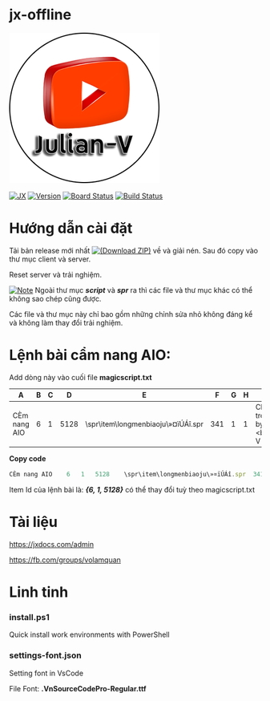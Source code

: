 # jx-offline

[![Julian-V](https://github.com/julianv22/jx-offline/blob/main/docs/Julian-V.png)](https://youtube.com/julianv)

[![JX](https://badgen.net/badge/JX-Offline/Linux/cyan?icon=git)](https://github.com/julianv22/jx-offline#jx-offline) [![Version](https://badgen.net/badge/Version/8.2/purple?icon=packagephobia)](https://github.com/julianv22/jx-offline/#jx-offline) [![Board Status](https://dev.azure.com/julianv2212/d6b1d911-8c73-47d2-8f20-31d3ec16c111/3cb8438c-a300-489e-8bd6-05f07ccffa06/_apis/work/boardbadge/7adac85b-f9c6-438a-8569-807615cccdec)](https://dev.azure.com/julianv2212/d6b1d911-8c73-47d2-8f20-31d3ec16c111/_boards/board/t/3cb8438c-a300-489e-8bd6-05f07ccffa06/Issues/) [![Build Status](https://github.com/julianv22/jx-offline/actions/workflows/main.yml/badge.svg)](https://github.com/julianv22/jx-offline/actions/workflows/main.yml)

# Hướng dẫn cài đặt

Tải bản release mới nhất [![(Download ZIP)](https://badgen.net/badge/Download/ZIP?icon=bitcoin-lightning)](https://github.com/julianv22/jx-offline/archive/refs/heads/main.zip) về và giải nén. Sau đó copy vào thư mục client và server.

Reset server và trải nghiệm.

[![Note](https://badgen.net/badge/color/L%C6%B0u%20%C3%BD/red?label=)](https://github.com/julianv22/jx-offline/#h%C6%B0%E1%BB%9Bng-d%E1%BA%ABn-c%C3%A0i-%C4%91%E1%BA%B7t) Ngoài thư mục ***script*** và ***spr*** ra thì các file và thư mục khác có thể không sao chép cũng được.

Các file và thư mục này chỉ bao gồm những chỉnh sửa nhỏ không đáng kể và không làm thay đổi trải nghiệm.

# Lệnh bài cẩm nang AIO:

Add dòng này vào cuối file **magicscript.txt**

| A | B | C | D | E | F | G | H | I | J | K | L | M | N | O | P | Q | R | S | T | U | V | W | X | Y | Z | AA | AB | AC | AD |
| - | - | - | - | - | - | - | - | - | - | - | - | - | - | - | - | - | - | - | - | - | - | - | - | - | - | - | - | - | -|
| CÈm nang AIO | 6 | 1 | 5128 | \spr\item\longmenbiaoju\»¤ïÚÁî.spr | 341 | 1 | 1 | CÈm nang tÊt c¶ trong mét. Writen by <bclr=blue>Julian-V<bclr> |  | 0 | 1 | 0 | \script\global\gm\julianv\main.lua | 0 | 1 | 1 | 0 | 1 |  | 0 | 0 | 0 | 0 | 0 | 0 | 0 | 0 | 0 | 0 |

**Copy code**
```js	
CÈm nang AIO	6	1	5128	\spr\item\longmenbiaoju\»¤ïÚÁî.spr	341	1	1	CÈm nang tÊt c¶ trong mét. Writen by <bclr=blue>Julian-V<bclr>		0	1	0	\script\global\gm\julianv\main.lua	0	1	1	0	1		0	0	0	0	0	0	0	0	0	0
```

Item Id của lệnh bài là: ***{6,	1,	5128}*** có thể thay đổi tuỳ theo magicscript.txt

# Tài liệu

https://jxdocs.com/admin

https://fb.com/groups/volamquan

# Linh tinh

### install.ps1

Quick install work environments with PowerShell

### settings-font.json

Setting font in VsCode

File Font: **.VnSourceCodePro-Regular.ttf**
